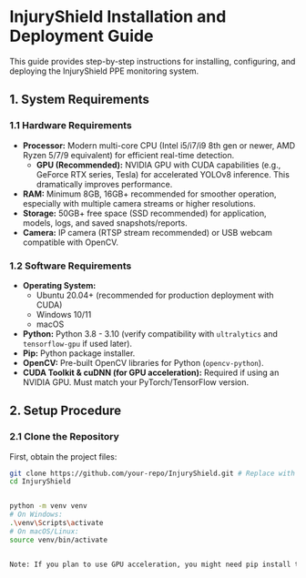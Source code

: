 # InjuryShield Installation and Deployment Guide

This guide provides step-by-step instructions for installing, configuring, and deploying the InjuryShield PPE monitoring system.

## 1. System Requirements

### 1.1 Hardware Requirements

*   **Processor:** Modern multi-core CPU (Intel i5/i7/i9 8th gen or newer, AMD Ryzen 5/7/9 equivalent) for efficient real-time detection.
    *   **GPU (Recommended):** NVIDIA GPU with CUDA capabilities (e.g., GeForce RTX series, Tesla) for accelerated YOLOv8 inference. This dramatically improves performance.
*   **RAM:** Minimum 8GB, 16GB+ recommended for smoother operation, especially with multiple camera streams or higher resolutions.
*   **Storage:** 50GB+ free space (SSD recommended) for application, models, logs, and saved snapshots/reports.
*   **Camera:** IP camera (RTSP stream recommended) or USB webcam compatible with OpenCV.

### 1.2 Software Requirements

*   **Operating System:**
    *   Ubuntu 20.04+ (recommended for production deployment with CUDA)
    *   Windows 10/11
    *   macOS
*   **Python:** Python 3.8 - 3.10 (verify compatibility with `ultralytics` and `tensorflow-gpu` if used later).
*   **Pip:** Python package installer.
*   **OpenCV:** Pre-built OpenCV libraries for Python (`opencv-python`).
*   **CUDA Toolkit & cuDNN (for GPU acceleration):** Required if using an NVIDIA GPU. Must match your PyTorch/TensorFlow version.

## 2. Setup Procedure

### 2.1 Clone the Repository

First, obtain the project files:

```bash
git clone https://github.com/your-repo/InjuryShield.git # Replace with your actual repository URL
cd InjuryShield


python -m venv venv
# On Windows:
.\venv\Scripts\activate
# On macOS/Linux:
source venv/bin/activate


Note: If you plan to use GPU acceleration, you might need pip install torch torchvision torchaudio --index-url https://download.pytorch.org/whl/cu118 (replace cu118 with your CUDA version) before ultralytics or ensure ultralytics installs the GPU-enabled version.